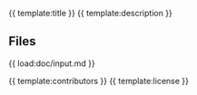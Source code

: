 {{ template:title }}
{{ template:description }}

## Files
{{ load:doc/input.md }}

<!-- {{ template:toc }} -->
{{ template:contributors }}
{{ template:license }}